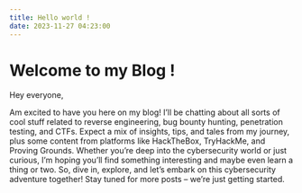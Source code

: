 ```yaml
---
title: Hello world !
date: 2023-11-27 04:23:00 
---
```


# Welcome to my Blog ! 
Hey everyone,

Am excited to have you here on my blog!  I’ll be chatting about all sorts of cool stuff related to reverse engineering, bug bounty hunting, penetration testing, and CTFs. Expect a mix of insights, tips, and tales from my journey, plus some content from platforms like HackTheBox, TryHackMe, and Proving Grounds.
Whether you’re deep into the cybersecurity world or just curious, I’m hoping you’ll find something interesting and maybe even learn a thing or two. So, dive in, explore, and let’s embark on this cybersecurity adventure together!
Stay tuned for more posts – we’re just getting started.

